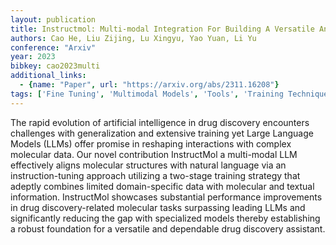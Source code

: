 ```yaml
---
layout: publication
title: Instructmol: Multi-modal Integration For Building A Versatile And Reliable Molecular Assistant In Drug Discovery
authors: Cao He, Liu Zijing, Lu Xingyu, Yao Yuan, Li Yu
conference: "Arxiv"
year: 2023
bibkey: cao2023multi
additional_links:
  - {name: "Paper", url: "https://arxiv.org/abs/2311.16208"}
tags: ['Fine Tuning', 'Multimodal Models', 'Tools', 'Training Techniques']
---
```

The rapid evolution of artificial intelligence in drug discovery encounters challenges with generalization and extensive training yet Large Language Models (LLMs) offer promise in reshaping interactions with complex molecular data. Our novel contribution InstructMol a multi-modal LLM effectively aligns molecular structures with natural language via an instruction-tuning approach utilizing a two-stage training strategy that adeptly combines limited domain-specific data with molecular and textual information. InstructMol showcases substantial performance improvements in drug discovery-related molecular tasks surpassing leading LLMs and significantly reducing the gap with specialized models thereby establishing a robust foundation for a versatile and dependable drug discovery assistant.
